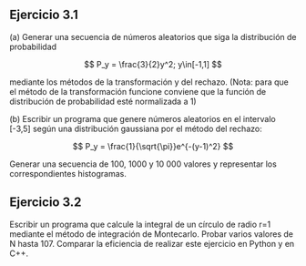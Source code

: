 <h2>Ejercicio 3.1</h2>

(a) Generar una secuencia de números aleatorios que siga la distribución de probabilidad

$$
P_y = \frac{3}{2}y^2; y\in[-1,1]
$$

mediante los métodos de la transformación y del rechazo.
(Nota: para que el método de la transformación funcione conviene que la función de distribución de probabilidad esté normalizada a 1)

(b) Escribir un programa que genere números aleatorios en el intervalo [-3,5] según una distribución gaussiana por el método del rechazo:

$$
P_y = \frac{1}{\sqrt{\pi}}e^{-(y-1)^2}
$$

Generar una secuencia de 100, 1000 y 10 000 valores y representar los correspondientes histogramas.

<h2>Ejercicio 3.2</h2>

Escribir un programa que calcule la integral de un círculo de radio r=1 mediante el método de integración de Montecarlo. Probar varios valores de N hasta 107. 
Comparar la eficiencia de realizar este ejercicio en Python y en C++.
